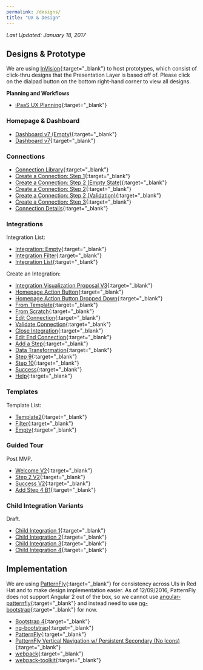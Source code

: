 ```yaml
---
permalink: /designs/
title: "UX & Design"
---
```


*Last Updated: January 18, 2017*

## Designs & Prototype
We are using [InVision](https://www.invisionapp.com/){:target="_blank"} to host prototypes, which consist of click-thru designs that the Presentation Layer is based off of. Please click on the dialpad button on the bottom right-hand corner to view all designs.

**Planning and Workflows**

- [iPaaS UX Planning](https://redhat.invisionapp.com/share/HB9OF7IKZ){:target="_blank"}


### Homepage & Dashboard

- [Dashboard v7 (Empty)](https://redhat.invisionapp.com/share/YJ9P16RC8){:target="_blank"}
- [Dashboard v7](https://redhat.invisionapp.com/share/6X9P1BECQ){:target="_blank"}


### Connections

- [Connection Library](https://redhat.invisionapp.com/share/ZQ9OF7V5Y){:target="_blank"}
- [Create a Connection: Step 1](https://redhat.invisionapp.com/share/RS9OFJ9YK){:target="_blank"}
- [Create a Connection: Step 2 (Empty State)](https://redhat.invisionapp.com/share/9E9OFJDX3){:target="_blank"}
- [Create a Connection: Step 2](https://redhat.invisionapp.com/share/C29OFJJH8){:target="_blank"}
- [Create a Connection: Step 2 (Validation)](https://redhat.invisionapp.com/share/UK9OFJOMN){:target="_blank"}
- [Create a Connection: Step 3](https://redhat.invisionapp.com/share/BM9OFJSUD){:target="_blank"}
- [Connection Details](https://redhat.invisionapp.com/share/BZ9OFK1RQ){:target="_blank"}

### Integrations

Integration List:

- [Integration: Empty](https://redhat.invisionapp.com/share/HZ9OFKOGQ){:target="_blank"}
- [Integration Filter](https://redhat.invisionapp.com/share/6R9OFKV57){:target="_blank"}
- [Integration List](https://redhat.invisionapp.com/share/2Q9OFL09P){:target="_blank"}

Create an Integration:

- [Integration Visualization Proposal V3](https://redhat.invisionapp.com/share/259377QCA){:target="_blank"}
- [Homepage Action Button](https://redhat.invisionapp.com/share/UT929SIR8){:target="_blank"}
- [Homepage Action Button Dropped Down](https://redhat.invisionapp.com/share/7Q9OFLLNM){:target="_blank"}
- [From Template](https://redhat.invisionapp.com/share/XQ9OFLR4E){:target="_blank"}
- [From Scratch](https://redhat.invisionapp.com/share/3994CEWT6){:target="_blank"}
- [Edit Connection](https://redhat.invisionapp.com/share/HW9OF54BQ){:target="_blank"}
- [Validate Connection](https://redhat.invisionapp.com/share/AP9OFO06E){:target="_blank"}
- [Close Integration](https://redhat.invisionapp.com/share/P99OFO3YZ){:target="_blank"}
- [Edit End Connection](https://redhat.invisionapp.com/share/SD9OFO8MP){:target="_blank"}
- [Add a Step](https://redhat.invisionapp.com/share/TS9OFOBY5){:target="_blank"}
- [Data Transformation](https://redhat.invisionapp.com/share/D7946D0VA){:target="_blank"}
- [Step 9](https://redhat.invisionapp.com/share/8W9OFOHCV){:target="_blank"}
- [Step 10](https://redhat.invisionapp.com/share/VJ9OF59B3){:target="_blank"}
- [Success](https://redhat.invisionapp.com/share/VT9OF5C9N){:target="_blank"}
- [Help](https://redhat.invisionapp.com/share/C79OF5GJF){:target="_blank"}


### Templates

Template List:

- [Template2](https://redhat.invisionapp.com/share/4R9OFP3YU){:target="_blank"}
- [Filter](https://redhat.invisionapp.com/share/MA9OFP9CP){:target="_blank"}
- [Empty](https://redhat.invisionapp.com/share/TY9OFPFDJ){:target="_blank"}


### Guided Tour
Post MVP.

- [Welcome V2](https://redhat.invisionapp.com/share/7Q9OFRJ5K){:target="_blank"}
- [Step 2 V2](https://redhat.invisionapp.com/share/639OFRRVB){:target="_blank"}
- [Success V2](https://redhat.invisionapp.com/share/DU9OFS58K){:target="_blank"}
- [Add Step 4 B1](https://redhat.invisionapp.com/share/9M9OFSD43){:target="_blank"}

### Child Integration Variants
Draft.

- [Child Integration 1](https://redhat.invisionapp.com/share/QN9OFSNB9){:target="_blank"}
- [Child Integration 2](https://redhat.invisionapp.com/share/PH9EMGF58){:target="_blank"}
- [Child Integration 3](https://redhat.invisionapp.com/share/EW9EMJAUD){:target="_blank"}
- [Child Integration 4](https://redhat.invisionapp.com/share/FN9EMJPSJ){:target="_blank"}



## Implementation
We are using [PatternFly][]{:target="_blank"} for consistency across UIs in Red Hat and to make design implementation easier. As of 12/09/2016, PatternFly does not support Angular 2 out of the box, so we cannot use [angular-patternfly][]{:target="_blank"} and instead need to use [ng-bootstrap][]{:target="_blank"} for now.

- [Bootstrap 4][]{:target="_blank"}
- [ng-bootstrap][]{:target="_blank"}
- [PatternFly][]{:target="_blank"}
- [PatternFly Vertical Navigation w/ Persistent Secondary (No Icons)][]{:target="_blank"}
- [webpack][]{:target="_blank"}
- [webpack-toolkit][]{:target="_blank"}

[angular-patternfly]: https://github.com/patternfly/angular-patternfly
[Bootstrap 4]: https://v4-alpha.getbootstrap.com/
[c3]: http://c3js.org/
[d3]: https://d3js.org/
[ng-bootstrap]: https://github.com/ng-bootstrap/ng-bootstrap
[PatternFly]: https://www.patternfly.org/
[PatternFly Vertical Navigation w/ Persistent Secondary (No Icons)]: https://www.patternfly.org/pattern-library/navigation/vertical-navigation/vertical-navigation-without-icons.html#_
[webpack]: https://github.com/webpack/webpack
[webpack-toolkit]: https://github.com/AngularClass/webpack-toolkit




